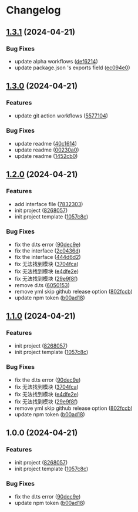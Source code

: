 # Changelog

## [1.3.1](https://github.com/poechiang/fetchjs/compare/v1.3.0...v1.3.1) (2024-04-21)


### Bug Fixes

* update alpha workflows ([def6214](https://github.com/poechiang/fetchjs/commit/def62144765f6bad0c50b9c1aa2dcc8fbe46f0b2))
* update package.json 's exports field ([ec094e0](https://github.com/poechiang/fetchjs/commit/ec094e0eef3f0fbbb447bcff98c8ffb27db79f6e))

## [1.3.0](https://github.com/poechiang/fetchjs/compare/v1.2.0...v1.3.0) (2024-04-21)


### Features

* update git action workflows ([5577104](https://github.com/poechiang/fetchjs/commit/55771044eb1f0ad395d8b98e9ef8d2de47baf78e))


### Bug Fixes

* update readme ([40c1614](https://github.com/poechiang/fetchjs/commit/40c161443c225d3db4f7610d440f6ec9161cab47))
* update readme ([00230a0](https://github.com/poechiang/fetchjs/commit/00230a049e88cf380abc33045c9fb3a1409b8fd9))
* update readme ([1452cb0](https://github.com/poechiang/fetchjs/commit/1452cb096eb83166f35682714e8140b09c6503ae))

## [1.2.0](https://github.com/poechiang/fetchjs/compare/v1.1.0...v1.2.0) (2024-04-21)


### Features

* add interface file ([7832303](https://github.com/poechiang/fetchjs/commit/78323033fed21fc5126908d31f03d84411f2dc74))
* init project ([8268057](https://github.com/poechiang/fetchjs/commit/826805781d1f2ddd2eba3f2218211ed846e16756))
* init project template ([1057c8c](https://github.com/poechiang/fetchjs/commit/1057c8c76662c6b25450d107576b98bc228acd67))


### Bug Fixes

* fix the d.ts error ([90dec9e](https://github.com/poechiang/fetchjs/commit/90dec9e221effdf927ebdefa73bc592f4703764b))
* fix the interface ([2c0436d](https://github.com/poechiang/fetchjs/commit/2c0436d5b13fbfcb73b01c9919e1dcf7deee8a34))
* fix the interface ([444d6d2](https://github.com/poechiang/fetchjs/commit/444d6d2e63034a8faa1f943096b0bc7f6c400392))
* fix 无法找到模块 ([3704fca](https://github.com/poechiang/fetchjs/commit/3704fca35de704be2006c62698b608e662c99700))
* fix 无法找到模块 ([e4dfe2e](https://github.com/poechiang/fetchjs/commit/e4dfe2e7f3de0daadc67220e8efcecd693d11a73))
* fix 无法找到模块 ([29e9f8f](https://github.com/poechiang/fetchjs/commit/29e9f8f53f92014c1dd9b49de01e3a55e164bfe3))
* remove d.ts ([6050153](https://github.com/poechiang/fetchjs/commit/60501535c59f610fc58d088f3345fbfc4cfdef89))
* remove yml skip github release option ([802fccb](https://github.com/poechiang/fetchjs/commit/802fccb35ac7580718d786381ecd87f7c6440df8))
* update npm token ([b00ad18](https://github.com/poechiang/fetchjs/commit/b00ad18aed0442658e5bd83b61d94c9bda8b5c20))

## [1.1.0](https://github.com/poechiang/fetchjs/compare/v1.0.0...v1.1.0) (2024-04-21)


### Features

* init project ([8268057](https://github.com/poechiang/fetchjs/commit/826805781d1f2ddd2eba3f2218211ed846e16756))
* init project template ([1057c8c](https://github.com/poechiang/fetchjs/commit/1057c8c76662c6b25450d107576b98bc228acd67))


### Bug Fixes

* fix the d.ts error ([90dec9e](https://github.com/poechiang/fetchjs/commit/90dec9e221effdf927ebdefa73bc592f4703764b))
* fix 无法找到模块 ([3704fca](https://github.com/poechiang/fetchjs/commit/3704fca35de704be2006c62698b608e662c99700))
* fix 无法找到模块 ([e4dfe2e](https://github.com/poechiang/fetchjs/commit/e4dfe2e7f3de0daadc67220e8efcecd693d11a73))
* fix 无法找到模块 ([29e9f8f](https://github.com/poechiang/fetchjs/commit/29e9f8f53f92014c1dd9b49de01e3a55e164bfe3))
* remove yml skip github release option ([802fccb](https://github.com/poechiang/fetchjs/commit/802fccb35ac7580718d786381ecd87f7c6440df8))
* update npm token ([b00ad18](https://github.com/poechiang/fetchjs/commit/b00ad18aed0442658e5bd83b61d94c9bda8b5c20))

## 1.0.0 (2024-04-21)


### Features

* init project ([8268057](https://github.com/poechiang/fetchjs/commit/826805781d1f2ddd2eba3f2218211ed846e16756))
* init project template ([1057c8c](https://github.com/poechiang/fetchjs/commit/1057c8c76662c6b25450d107576b98bc228acd67))


### Bug Fixes

* fix the d.ts error ([90dec9e](https://github.com/poechiang/fetchjs/commit/90dec9e221effdf927ebdefa73bc592f4703764b))
* update npm token ([b00ad18](https://github.com/poechiang/fetchjs/commit/b00ad18aed0442658e5bd83b61d94c9bda8b5c20))
